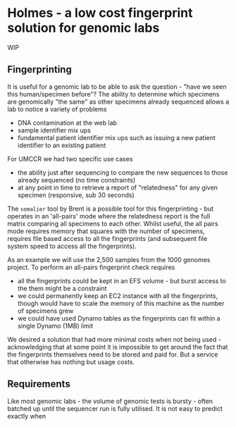 # Holmes - a low cost fingerprint solution for genomic labs

WIP

## Fingerprinting

It is useful for a genomic lab to be able to ask the question - "have we seen
this human/specimen before"? The ability to determine which specimens are
genomically "the same" as other specimens already sequenced allows a lab to
notice a variety of problems

- DNA contamination at the web lab
- sample identifier mix ups
- fundamental patient identifier mix ups such as issuing a new patient identifier to an existing patient

For UMCCR we had two specific use cases

- the ability just after sequencing to compare the new sequences to those already sequenced (no time constraints)
- at any point in time to retrieve a report of "relatedness" for any given specimen (responsive, sub 30 seconds)

The `somalier` tool by Brent is a possible tool for this fingerprinting - but operates in an 'all-pairs' mode
where the relatedness report is the full matrix comparing all specimens to each other. Whilst useful,
the all pairs mode requires memory that squares with the number of specimens, requires file based access
to all the fingerprints (and subsequent file system speed to access all the fingerprints).

As an example we will use the 2,500 samples from the 1000 genomes project. To perform an all-pairs
fingerprint check requires

- all the fingerprints could be kept in an EFS volume - but burst access to the them might
  be a constraint
- we could permanently keep an EC2 instance with all the fingerprints, though would have to scale the
  memory of this machine as the number of specimens grew
- we could have used Dynamo tables as the fingerprints can fit within a single Dynamo (1MB) limit

We desired a solution that had more minimal costs when not being used - acknowledging that
at some point it is impossible to get around the fact that the fingerprints themselves need to
be stored and paid for. But a service that otherwise has nothing but usage costs.

## Requirements

Like most genomic labs - the volume of genomic tests is bursty - often batched
up until the sequencer run is fully utilised. It is not easy to predict exactly
when
